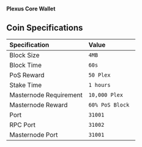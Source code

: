#### Plexus Core Wallet
## Coin Specifications

| Specification | Value |
|:-----------|:-----------|
| Block Size | `4MB` |
| Block Time | `60s` |
| PoS Reward | `50 Plex` |
| Stake Time | `1 hours` |
| Masternode Requirement | `10,000 Plex` |
| Masternode Reward | `60% PoS Block ` |
| Port | `31001` |
| RPC Port | `31002` |
| Masternode Port | `31001` |
